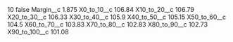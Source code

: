 <?xml version="1.0" encoding="UTF-8"?>
<CustomMetadata xmlns="http://soap.sforce.com/2006/04/metadata" xmlns:xsi="http://www.w3.org/2001/XMLSchema-instance" xmlns:xsd="http://www.w3.org/2001/XMLSchema">
    <label>10</label>
    <protected>false</protected>
    <values>
        <field>Margin__c</field>
        <value xsi:type="xsd:double">1.875</value>
    </values>
    <values>
        <field>X0_to_10__c</field>
        <value xsi:type="xsd:double">106.84</value>
    </values>
    <values>
        <field>X10_to_20__c</field>
        <value xsi:type="xsd:double">106.79</value>
    </values>
    <values>
        <field>X20_to_30__c</field>
        <value xsi:type="xsd:double">106.33</value>
    </values>
    <values>
        <field>X30_to_40__c</field>
        <value xsi:type="xsd:double">105.9</value>
    </values>
    <values>
        <field>X40_to_50__c</field>
        <value xsi:type="xsd:double">105.15</value>
    </values>
    <values>
        <field>X50_to_60__c</field>
        <value xsi:type="xsd:double">104.5</value>
    </values>
    <values>
        <field>X60_to_70__c</field>
        <value xsi:type="xsd:double">103.83</value>
    </values>
    <values>
        <field>X70_to_80__c</field>
        <value xsi:type="xsd:double">102.83</value>
    </values>
    <values>
        <field>X80_to_90__c</field>
        <value xsi:type="xsd:double">102.73</value>
    </values>
    <values>
        <field>X90_to_100__c</field>
        <value xsi:type="xsd:double">101.08</value>
    </values>
</CustomMetadata>
